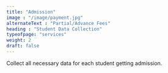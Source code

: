 ```yaml
---
title: "Admission"
image : "/image/payment.jpg"
alternateText : "Partial/Advance Fees"
heading : "Student Data Collection"
typeofpage: "services"
weight: 2
draft: false
---
```


Collect all necessary data for each student getting admission.